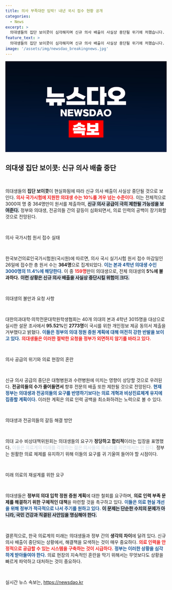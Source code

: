 ```yaml
---
title: 의사 부족대란 임박! 내년 국시 접수 현황 공개
categories:
  - News
excerpt: >
  의대생들의 집단 보이콧이 심각해지며 신규 의사 배출이 사실상 중단될 위기에 처했습니다. 응시생 중 5%에 불과한 의대생들이 외면한 국시, 정부의 대책은 과연 효과가 있을까요? 의료 공백 우려 속 이들의 요구가 주목받고 있습니다.
feature_text: >
  의대생들의 집단 보이콧이 심각해지며 신규 의사 배출이 사실상 중단될 위기에 처했습니다. 응시생 중 5%에 불과한 의대생들이 외면한 국시, 정부의 대책은 과연 효과가 있을까요? 의료 공백 우려 속 이들의 요구가 주목받고 있습니다.
image: '/assets/img/newsdao_breakingnews.jpg'
---
```


<p><img src="/assets/img/newsdao_breakingnews.jpg" alt="koreaapp 속보" /></p>

<h2 data-ke-size="size26">의대생 집단 보이콧: 신규 의사 배출 중단</h2>

<p data-ke-size="size16">&nbsp;</p>

<p>의대생들의 <b>집단 보이콧</b>이 현실화됨에 따라 신규 의사 배출이 사실상 중단될 것으로 보인다. <b><span style="color: #ee2323;">의사 국가시험에 지원한 의대생 수는 10%를 겨우 넘는 수준이다.</span></b> 이는 전체적으로 3000여 명 중 364명만이 원서를 제출하여, <b><span style="background-color: #21538527;">신규 의사 공급이 극히 제한될 가능성을 보여준다.</span></b> 정부와 의대생, 전공의들 간의 갈등이 심화되면서, 의료 인력의 공백이 장기화할 것으로 전망된다. </p>

<p data-ke-size="size16">&nbsp;</p>

<p>의사 국가시험 원서 접수 실태</p>

<p data-ke-size="size16">&nbsp;</p>

<p>한국보건의료인국가시험원(국시원)에 따르면, 의사 국시 실기시험 원서 접수 마감일인 26일에 접수한 총 원서 수는 <b>364명</b>으로 집계되었다. <b><span style="color: #1a5490;">이는 본과 4학년 의대생 수인 3000명의 11.4%에 해당한다.</span></b> 이 중 <b><span style="color: #ee2323;">159명</span></b>만이 의대생으로, 전체 의대생의 <b>5%에 불과하다.</b> <b><span style="background-color: #21538527;">이런 상황은 신규 의사 배출을 사실상 중단시킬 위험이 크다.</span></b> </p>

<p data-ke-size="size16">&nbsp;</p>

<p>의대생의 불만과 요청 사항</p>

<p data-ke-size="size16">&nbsp;</p>

<p>대한의과대학·의학전문대학원학생협회는 40개 의대의 본과 4학년 3015명을 대상으로 실시한 설문 조사에서 <b>95.52%</b>인 <b>2773명</b>이 국시를 위한 개인정보 제공 동의서 제출을 거부했다고 밝혔다. <b><span style="color: #1a5490;">이들은 정부의 의대 정원 증원 계획에 대해 여전히 강한 반발을 보이고 있다.</span></b> <b><span style="color: #ee2323;">의대생들은 이러한 절박한 요청을 정부가 외면하지 않기를 바라고 있다.</span></b></p>

<p data-ke-size="size16">&nbsp;</p>

<p>의사 공급의 위기와 의료 현장의 혼란</p>

<p data-ke-size="size16">&nbsp;</p>

<p>신규 의사 공급의 중단은 대형병원과 수련병원에 미치는 영향이 상당할 것으로 우려된다. <b>전공의들의 수가 줄어들면서</b> 향후 전문의 배출 또한 제한될 것으로 전망된다. <b><span style="color: #1a5490;">현재 정부는 의대생과 전공의들의 요구를 반영하기보다는 의료 개혁과 비상진료체계 유지에 집중할 계획이다.</span></b> 이러한 계획은 의료 인력 공백을 최소화하려는 노력으로 볼 수 있다.</p>

<p data-ke-size="size16">&nbsp;</p>

<p>의대생과 전공의들의 갈등 해결 방안</p>

<p data-ke-size="size16">&nbsp;</p>

<p>의대 교수 비상대책위원회는 의대생들의 요구가 <b>정당하고 합리적</b>이라는 입장을 표명했다. <b><span style="color: #21538527;">이들은 의료계의 미래를 걱정하는 젊은 의사들의 목소리를 외면해서는 안 된다.</span></b> 정부는 원활한 의료 체제를 유지하기 위해 이들의 요구를 귀 기울여 들어야 할 시점이다. </p>

<p data-ke-size="size16">&nbsp;</p>

<p>미래 의료의 재설계를 위한 요구</p>

<p data-ke-size="size16">&nbsp;</p>

<p>의대생들은 <b>정부의 의대 입학 정원 증원 계획</b>에 대한 철회를 요구하며, <b>의료 인력 부족 문제를 해결하기 위한 구체적인 대책</b>을 마련할 것을 촉구하고 있다. <b><span style="color: #1a5490;">이들은 의료 현실 개선을 위해 정부가 적극적으로 나서 주기를 원하고 있다.</span></b> <b><span style="background-color: #21538527;">이 문제는 단순한 수치의 문제가 아니라, 국민 건강과 직결된 사안임을 명심해야 한다.</span></b></p>

<p data-ke-size="size16">&nbsp;</p>

<p>결론적으로, 한국 의료계의 미래는 의대생들과 정부 간의 <b>생각의 차이</b>에 달려 있다. 신규 의사 배출이 중단되는 상황에서, 해결책을 모색하는 것이 매우 중요하다. <b><span style="color: #ee2323;">의료 인력을 안정적으로 공급할 수 있는 시스템을 구축하는 것이 시급하다.</span></b> <b><span style="color: #1a5490;">정부는 이러한 상황을 심각하게 받아들여야 한다.</span></b> 의료 현장의 지속적인 혼란을 막기 위해서는 무엇보다도 상황을 빠르게 파악하고 대처하는 것이 중요하다. </p>

<p data-ke-size="size16">&nbsp;</p>
실시간 뉴스 속보는, <a href="https://newsdao.kr" rel="dofollow">https://newsdao.kr</a>


